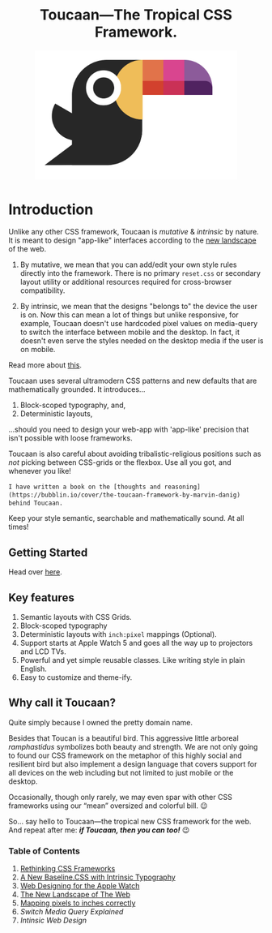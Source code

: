 <h1 align="center">Toucaan—The Tropical CSS Framework.</h1>

<div align="center">
  <a href="http://toucaan.com">
    <img src="./assets/toucaan.png" alt="Toucaan-A Tropical CSS Framework" width="400">
  </a>
  <br>
</div>

# Introduction

Unlike any other CSS framework, Toucaan is _mutative_ & _intrinsic_ by nature.
It is meant to design "app-like" interfaces according to the [new landscape](https://bubblin.io/blog/the-new-landscape-of-the-web) of the web.

1. By mutative, we mean that you can add/edit your own style rules directly into
the framework. There is no primary `reset.css` or secondary layout utility or
additional resources required for cross-browser compatibility.

2. By intrinsic, we mean that the designs "belongs to" the device the user is on.
Now this can mean a lot of things but unlike responsive, for example, Toucaan
doesn't use hardcoded pixel values on media-query to switch the interface between
mobile and the desktop. In fact, it doesn't even serve the styles needed on the
desktop media if the user is on mobile.

Read more about [this](https://bubblin.io/blog/baseline-css).

Toucaan uses several ultramodern CSS patterns and new defaults that are
mathematically grounded. It introduces…

1. Block-scoped typography, and,
2. Deterministic layouts,

…should you need to design your web-app with 'app-like' precision that isn't possible
with loose frameworks.

Toucaan is also careful about avoiding tribalistic-religious positions such as _not_
picking between CSS-grids or the flexbox. Use all you got, and whenever you like!

    I have written a book on the [thoughts and reasoning](https://bubblin.io/cover/the-toucaan-framework-by-marvin-danig) behind Toucaan.

Keep your style semantic, searchable and mathematically sound. At all times!

## Getting Started

Head over [here](https://www.toucaan.com/docs/getting-started).

## Key features

1. Semantic layouts with CSS Grids.
2. Block-scoped typography
3. Deterministic layouts with `inch:pixel` mappings (Optional).
4. Support starts at Apple Watch 5 and goes all the way up to projectors and LCD TVs.
5. Powerful and yet simple reusable classes. Like writing style in plain English.
6. Easy to customize and theme-ify.

## Why call it Toucaan?

Quite simply because I owned the pretty domain name.

Besides that Toucan is a beautiful bird. This aggressive little arboreal
_ramphastidus_ symbolizes both beauty and strength. We are not only going to found
our CSS framework on the metaphor of this highly social and resilient bird but also
implement a design language that covers support for all devices on the web including
but not limited to just mobile or the desktop.

Occasionally, though only rarely, we may even spar with other CSS frameworks
using our “mean” oversized and colorful bill. 😉

So… say hello to Toucaan—the tropical new CSS framework for the web. And repeat
after me: **_if Toucaan, then you can too!_** 😉

### Table of Contents

1. [Rethinking CSS Frameworks](https://bubblin.io/blog/toucaan-introduction)
2. [A New Baseline.CSS with Intrinsic Typography](https://bubblin.io/blog/baseline-css)
3. [Web Designing for the Apple Watch](https://bubblin.io/blog/web-design-recommendations-for-the-apple-watch)
4. [The New Landscape of The Web](https://bubblin.io/blog/the-new-landscape-of-the-web)
5. [Mapping pixels to inches correctly](https://bubblin.io/blog/inch)
6. _Switch Media Query Explained_
7. _Intinsic Web Design_
